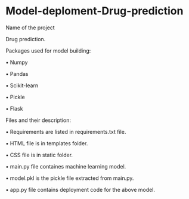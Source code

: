 # Model-deploment-Drug-prediction

Name of the project

Drug prediction.

Packages used for model building:

• Numpy

• Pandas

• Scikit-learn

• Pickle

• Flask


Files and their description:

• Requirements are listed in requirements.txt file.

• HTML file is in templates folder.

• CSS file is in static folder.

• main.py file containes machine learning model.

• model.pkl is the pickle file extracted from main.py.

• app.py file contains deployment code for the above model.
